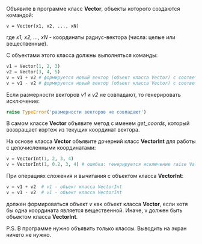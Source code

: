 Объявите в программе класс **Vector**, объекты которого создаются командой:

`v = Vector(x1, x2, ..., xN)`

где _x1, x2, ..., xN_ - координаты радиус-вектора (числа: целые или вещественные).

С объектами этого класса должны выполняться команды:
```python
v1 = Vector(1, 2, 3)
v2 = Vector(3, 4, 5)
v = v1 + v2 # формируется новый вектор (объект класса Vector) с соответствующими координатами
v = v1 - v2 # формируется новый вектор (объект класса Vector) с соответствующими координатами
```
Если размерности векторов _v1_ и _v2_ не совпадают, то генерировать исключение:
```python
raise TypeError('размерности векторов не совпадают')
```
В самом классе **Vector** объявите метод с именем _get_coords_, который возвращает кортеж из текущих координат вектора.

На основе класса **Vector** объявите дочерний класс **VectorInt** для работы с целочисленными координатами:
```python
v = VectorInt(1, 2, 3, 4)
v = VectorInt(1, 0.2, 3, 4) # ошибка: генерируется исключение raise ValueError('координаты должны быть целыми числами')
```
При операциях сложения и вычитания с объектом класса **VectorInt**:
```python
v = v1 + v2  # v1 - объект класса VectorInt
v = v1 - v2  # v1 - объект класса VectorInt
```
должен формироваться объект _v_ как объект класса **Vector**, если хотя бы одна координата является вещественной. Иначе, v должен быть объектом класса **VectorInt**.

P.S. В программе нужно объявить только классы. Выводить на экран ничего не нужно.